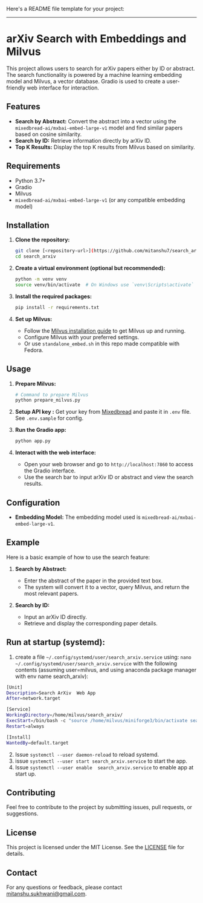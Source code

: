 Here's a README file template for your project:

---

# arXiv Search with Embeddings and Milvus

This project allows users to search for arXiv papers either by ID or abstract. The search functionality is powered by a machine learning embedding model and Milvus, a vector database. Gradio is used to create a user-friendly web interface for interaction.

## Features

- **Search by Abstract:** Convert the abstract into a vector using the `mixedbread-ai/mxbai-embed-large-v1` model and find similar papers based on cosine similarity.
- **Search by ID:** Retrieve information directly by arXiv ID.
- **Top K Results:** Display the top K results from Milvus based on similarity.

## Requirements

- Python 3.7+
- Gradio
- Milvus
- `mixedbread-ai/mxbai-embed-large-v1` (or any compatible embedding model)

## Installation

1. **Clone the repository:**

   ```bash
   git clone [<repository-url>](https://github.com/mitanshu7/search_arxiv.git)
   cd search_arxiv
   ```

2. **Create a virtual environment (optional but recommended):**

   ```bash
   python -m venv venv
   source venv/bin/activate  # On Windows use `venv\Scripts\activate`
   ```

3. **Install the required packages:**

   ```bash
   pip install -r requirements.txt
   ```

4. **Set up Milvus:**
   - Follow the [Milvus installation guide](https://milvus.io/docs) to get Milvus up and running.
   - Configure Milvus with your preferred settings.
   - Or use `standalone_embed.sh` in this repo made compatible with Fedora.

## Usage

1. **Prepare Milvus:**

   ```bash
   # Command to prepare Milvus 
   python prepare_milvus.py
   ```

2. **Setup API key :**
   Get your key from [Mixedbread](https://www.mixedbread.ai/)
   and paste it in `.env` file. See `.env.sample` for config.

3. **Run the Gradio app:**

   ```bash
   python app.py
   ```

4. **Interact with the web interface:**

   - Open your web browser and go to `http://localhost:7860` to access the Gradio interface.
   - Use the search bar to input arXiv ID or abstract and view the search results.

## Configuration

- **Embedding Model:** The embedding model used is `mixedbread-ai/mxbai-embed-large-v1`.

## Example

Here is a basic example of how to use the search feature:

1. **Search by Abstract:**
   - Enter the abstract of the paper in the provided text box.
   - The system will convert it to a vector, query Milvus, and return the most relevant papers.

2. **Search by ID:**
   - Input an arXiv ID directly.
   - Retrieve and display the corresponding paper details.
  
## Run at startup (systemd):
1. create a file `~/.config/systemd/user/search_arxiv.service` using:
`nano ~/.config/systemd/user/search_arxiv.service`
with the following contents (assuming user=milvus, and using anaconda package manager with env name search_arxiv):
```bash
[Unit]
Description=Search ArXiv  Web App
After=network.target

[Service]
WorkingDirectory=/home/milvus/search_arxiv/
ExecStart=/bin/bash -c "source /home/milvus/miniforge3/bin/activate search_arxiv && python app.py"
Restart=always

[Install]
WantedBy=default.target
```
2. Issue `systemctl --user daemon-reload` to reload systemd.
3. issue `systemctl --user start search_arxiv.service` to start the app.
4. Issue `systemctl --user enable  search_arxiv.service` to enable app at start up.

## Contributing

Feel free to contribute to the project by submitting issues, pull requests, or suggestions. 

## License

This project is licensed under the MIT License. See the [LICENSE](LICENSE) file for details.

## Contact

For any questions or feedback, please contact [mitanshu.sukhwani@gmail.com](mailto:mitanshu.sukhwani@gmail.com).
